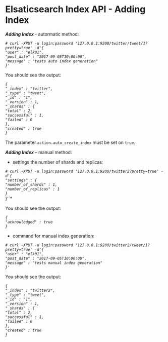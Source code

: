 Elsaticsearch Index API - Adding Index
=======================

***Adding Index*** - autormatic method:

*`# curl -XPUT -u login:password '127.0.0.1:9200/twitter/tweet/1?pretty=true' -d'{`*\
    *`"user" : "elk01",`*\
    *`"post_date" : "2017-09-05T10:00:00",`*\
    *`"message" : "tests auto index generation"`*\
   *`}'`*

You should see the output:

*`{`*\
*`"_index" : "twitter",`*\
  *`"_type" : "tweet",`*\
  *`"_id" : "1",`*\
  *`"_version" : 1,`*\
  *`"_shards" : {`*\
    *`"total" : 2,`*\
    *`"successful" : 1,`*\
    *`"failed" : 0`*\
  *`},`*\
  *`"created" : true`*\
*`}`*

The parameter `action.auto_create_index` must be set on `true`.

***Adding Index*** – manual method:
- settings the number of shards and replicas:

*`# curl -XPUT -u login:password '127.0.0.1:9200/twitter2?pretty=true' -d'{`*\
		*`"settings" : {`*\
		*`"number_of_shards" : 1,`*\
		*`"number_of_replicas" : 1`*\
		*`}`*\
	       }'`*
	       
You should see the output:

*`{`*\
  *`"acknowledged" : true`*\
*`}`*

- command for manual index generation:

*`# curl -XPUT -u login:password '127.0.0.1:9200/twitter2/tweet/1?pretty=true' -d'{`*\
			*`"user" : "elk01",`*\
			*`"post_date" : "2017-09-05T10:00:00",`*\
			*`"message" : "tests manual index generation"`*\
		*`}'`*
		
You should see the output:

*`{`*\
  *`"_index" : "twitter2",`*\
  *`"_type" : "tweet",`*\
  *`"_id" : "1",`*\
  *`"_version" : 1,`*\
  *`"_shards" : {`*\
    *`"total" : 2,`*\
     *`"successful" : 1,`*\
     *`"failed" : 0`*\
  *`},`*\
  *`"created" : true`*\
*`}`*

